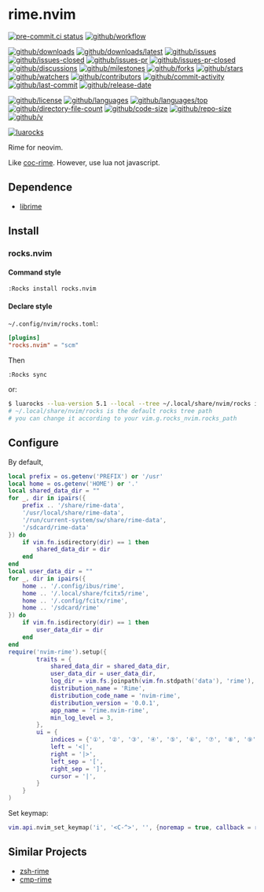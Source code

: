 # rime.nvim

[![pre-commit.ci status](https://results.pre-commit.ci/badge/github/Freed-Wu/rime.nvim/main.svg)](https://results.pre-commit.ci/latest/github/Freed-Wu/rime.nvim/main)
[![github/workflow](https://github.com/Freed-Wu/rime.nvim/actions/workflows/main.yml/badge.svg)](https://github.com/Freed-Wu/rime.nvim/actions)

[![github/downloads](https://shields.io/github/downloads/Freed-Wu/rime.nvim/total)](https://github.com/Freed-Wu/rime.nvim/releases)
[![github/downloads/latest](https://shields.io/github/downloads/Freed-Wu/rime.nvim/latest/total)](https://github.com/Freed-Wu/rime.nvim/releases/latest)
[![github/issues](https://shields.io/github/issues/Freed-Wu/rime.nvim)](https://github.com/Freed-Wu/rime.nvim/issues)
[![github/issues-closed](https://shields.io/github/issues-closed/Freed-Wu/rime.nvim)](https://github.com/Freed-Wu/rime.nvim/issues?q=is%3Aissue+is%3Aclosed)
[![github/issues-pr](https://shields.io/github/issues-pr/Freed-Wu/rime.nvim)](https://github.com/Freed-Wu/rime.nvim/pulls)
[![github/issues-pr-closed](https://shields.io/github/issues-pr-closed/Freed-Wu/rime.nvim)](https://github.com/Freed-Wu/rime.nvim/pulls?q=is%3Apr+is%3Aclosed)
[![github/discussions](https://shields.io/github/discussions/Freed-Wu/rime.nvim)](https://github.com/Freed-Wu/rime.nvim/discussions)
[![github/milestones](https://shields.io/github/milestones/all/Freed-Wu/rime.nvim)](https://github.com/Freed-Wu/rime.nvim/milestones)
[![github/forks](https://shields.io/github/forks/Freed-Wu/rime.nvim)](https://github.com/Freed-Wu/rime.nvim/network/members)
[![github/stars](https://shields.io/github/stars/Freed-Wu/rime.nvim)](https://github.com/Freed-Wu/rime.nvim/stargazers)
[![github/watchers](https://shields.io/github/watchers/Freed-Wu/rime.nvim)](https://github.com/Freed-Wu/rime.nvim/watchers)
[![github/contributors](https://shields.io/github/contributors/Freed-Wu/rime.nvim)](https://github.com/Freed-Wu/rime.nvim/graphs/contributors)
[![github/commit-activity](https://shields.io/github/commit-activity/w/Freed-Wu/rime.nvim)](https://github.com/Freed-Wu/rime.nvim/graphs/commit-activity)
[![github/last-commit](https://shields.io/github/last-commit/Freed-Wu/rime.nvim)](https://github.com/Freed-Wu/rime.nvim/commits)
[![github/release-date](https://shields.io/github/release-date/Freed-Wu/rime.nvim)](https://github.com/Freed-Wu/rime.nvim/releases/latest)

[![github/license](https://shields.io/github/license/Freed-Wu/rime.nvim)](https://github.com/Freed-Wu/rime.nvim/blob/main/LICENSE)
[![github/languages](https://shields.io/github/languages/count/Freed-Wu/rime.nvim)](https://github.com/Freed-Wu/rime.nvim)
[![github/languages/top](https://shields.io/github/languages/top/Freed-Wu/rime.nvim)](https://github.com/Freed-Wu/rime.nvim)
[![github/directory-file-count](https://shields.io/github/directory-file-count/Freed-Wu/rime.nvim)](https://github.com/Freed-Wu/rime.nvim)
[![github/code-size](https://shields.io/github/languages/code-size/Freed-Wu/rime.nvim)](https://github.com/Freed-Wu/rime.nvim)
[![github/repo-size](https://shields.io/github/repo-size/Freed-Wu/rime.nvim)](https://github.com/Freed-Wu/rime.nvim)
[![github/v](https://shields.io/github/v/release/Freed-Wu/rime.nvim)](https://github.com/Freed-Wu/rime.nvim)

[![luarocks](https://img.shields.io/luarocks/v/Freed-Wu/rime.nvim)](https://luarocks.org/modules/Freed-Wu/rime.nvim)

Rime for neovim.

Like [coc-rime](https://github.com/tonyfettes/coc-rime).
However, use lua not javascript.

## Dependence

- [librime](https://github.com/rime/librime)

## Install

### rocks.nvim

#### Command style

```vim
:Rocks install rocks.nvim
```

#### Declare style

`~/.config/nvim/rocks.toml`:

```toml
[plugins]
"rocks.nvim" = "scm"
```

Then

```vim
:Rocks sync
```

or:

```sh
$ luarocks --lua-version 5.1 --local --tree ~/.local/share/nvim/rocks install rocks.nvim
# ~/.local/share/nvim/rocks is the default rocks tree path
# you can change it according to your vim.g.rocks_nvim.rocks_path
```

## Configure

By default,

```lua
local prefix = os.getenv('PREFIX') or '/usr'
local home = os.getenv('HOME') or '.'
local shared_data_dir = ""
for _, dir in ipairs({
    prefix .. '/share/rime-data',
    '/usr/local/share/rime-data',
    '/run/current-system/sw/share/rime-data',
    '/sdcard/rime-data'
}) do
    if vim.fn.isdirectory(dir) == 1 then
        shared_data_dir = dir
    end
end
local user_data_dir = ""
for _, dir in ipairs({
    home .. '/.config/ibus/rime',
    home .. '/.local/share/fcitx5/rime',
    home .. '/.config/fcitx/rime',
    home .. '/sdcard/rime'
}) do
    if vim.fn.isdirectory(dir) == 1 then
        user_data_dir = dir
    end
end
require('nvim-rime').setup({
        traits = {
            shared_data_dir = shared_data_dir,
            user_data_dir = user_data_dir,
            log_dir = vim.fs.joinpath(vim.fn.stdpath('data'), 'rime'),
            distribution_name = 'Rime',
            distribution_code_name = 'nvim-rime',
            distribution_version = '0.0.1',
            app_name = 'rime.nvim-rime',
            min_log_level = 3,
        },
        ui = {
            indices = {'①', '②', '③', '④', '⑤', '⑥', '⑦', '⑧', '⑨', '⓪'},
            left = '<|',
            right = '|>',
            left_sep = '[',
            right_sep = ']',
            cursor = '|',
        }
    }
)
```

Set keymap:

```lua
vim.api.nvim_set_keymap('i', '<C-^>', '', {noremap = true, callback = require('nvim-rime').toggle}
```

## Similar Projects

- [zsh-rime](https://github.com/Freed-Wu/zsh-rime)
- [cmp-rime](https://github.com/Ninlives/cmp-rime)

